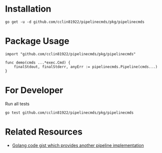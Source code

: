 # Installation

```
go get -u -d github.com/cclin81922/pipelinecmds/pkg/pipelinecmds
```

# Package Usage

```
import "github.com/cclin81922/pipelinecmds/pkg/pipelinecmds"

func demo(cmds ...*exec.Cmd) {
    finalStdout, finalStderr, anyErr := pipelinecmds.Pipeline(cmds...)
}
```

# For Developer

Run all tests

```
go test github.com/cclin81922/pipelinecmds/pkg/pipelinecmds
```

# Related Resources

* [Golang code gist which provides another pipeline implementation](https://gist.github.com/kylelemons/1525278)
